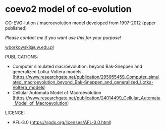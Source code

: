 # coevo2 model of co-evolution
CO-EVO-lution / macroevolution model developed from 1997-2012 (paper published) 

_Please contact me if you want use this for your purpose!_

wborkowski@uw.edu.pl

PUBLICATIONS:

* Computer simulated macroevolution: beyond Bak-Sneppen and generalized Lotka-Voltera models (https://www.researchgate.net/publication/295955459_Computer_simulated_macroevolution_beyond_Bak-Sneppen_and_generalized_Lotka-Voltera_models)
* Cellular Automata Model of Macroevolution (https://www.researchgate.net/publication/24014499_Cellular_Automata_Model_of_Macroevolution)

LICENCE:

* AFL-3.0 (https://spdx.org/licenses/AFL-3.0.html)


